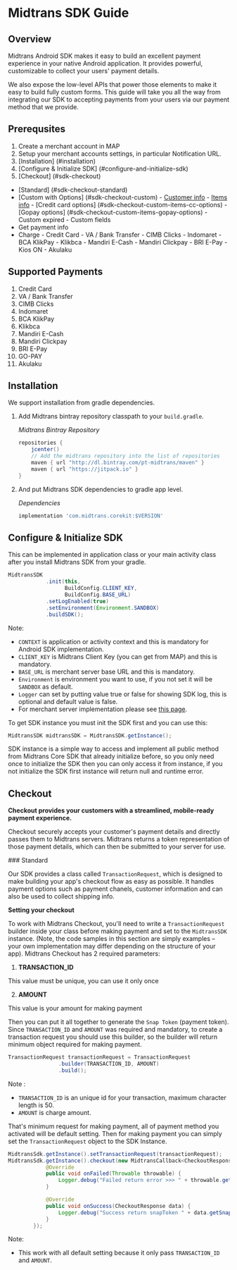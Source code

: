 # Midtrans SDK Guide

## Overview
Midtrans Android SDK makes it easy to build an excellent payment experience in your native Android application. It provides powerful, customizable to collect your users' payment details.

We also expose the low-level APIs that power those elements to make it easy to build fully custom forms. This guide will take you all the way from integrating our SDK to accepting payments from your users via our payment method that we provide.

## Prerequsites

1. Create a merchant account in MAP
2. Setup your merchant accounts settings, in particular Notification URL.
3. [Installation] (#installation)
4. [Configure & Initialize SDK] (#configure-and-initialize-sdk)
5. [Checkout] (#sdk-checkout)
 * [Standard] (#sdk-checkout-standard)
 * [Custom with Options] (#sdk-checkout-custom)
 		- [Customer info](#sdk-checkout-custom-customer-info)
		- [Items info](#sdk-checkout-custom-items-info)
   		- [Credit card options] (#sdk-checkout-custom-items-cc-options)
   		- [Gopay options] (#sdk-checkout-custom-items-gopay-options)
   		- Custom expired
   		- Custom fields
 * Get payment info
 * Charge
 		- Credit Card
		- VA / Bank Transfer
		- CIMB Clicks
		- Indomaret
		- BCA KlikPay
		- Klikbca
		- Mandiri E-Cash
		- Mandiri Clickpay
		- BRI E-Pay
		- Kios ON
		- Akulaku


## Supported Payments
1. Credit Card
2. VA / Bank Transfer
3. CIMB Clicks
4. Indomaret
5. BCA KlikPay
6. Klikbca
7. Mandiri E-Cash
8. Mandiri Clickpay
9. BRI E-Pay
10. GO-PAY
11. Akulaku

## <a id="installation"></a>Installation
We support installation from gradle dependencies.

1. Add Midtrans bintray repository classpath to your `build.gradle`.

	*Midtrans Bintray Repository*
	
	```Groovy
	repositories {
	    jcenter()
	    // Add the midtrans repository into the list of repositories
	    maven { url "http://dl.bintray.com/pt-midtrans/maven" }
	    maven { url "https://jitpack.io" }
	}
	```
2. And put Midtrans SDK dependencies to gradle app level.

	*Dependencies*
	
	```Groovy
	implementation 'com.midtrans.corekit:$VERSION'
	```


## <a id="configure-and-initialize-sdk"></a>Configure & Initialize SDK

This can be implemented in application class or your main activity class after you install Midtrans SDK from your gradle.

```Java
MidtransSDK
            .init(this,
            	  BuildConfig.CLIENT_KEY,
                  BuildConfig.BASE_URL)
            .setLogEnabled(true)
            .setEnvironment(Environment.SANDBOX)
            .buildSDK();
```

Note:

- `CONTEXT` is application or activity context and this is mandatory for Android SDK implementation.
- `CLIENT_KEY` is Midtrans Client Key (you can get from MAP) and this is mandatory.
- `BASE_URL` is merchant server base URL and this is mandatory.
- `Environment` is environment you want to use, if you not set it will be `SANDBOX` as default.
- `Logger` can set by putting value true or false for showing SDK log, this is optional and default value is false.
- For merchant server implementation please see [this page](https://github.com/veritrans/veritrans-android/wiki/Implementation-for-Merchant-Server).

To get SDK instance you must init the SDK first and you can use this:

```Java
MidtransSDK midtransSDK = MidtransSDK.getInstance();
```
SDK instance is a simple way to access and implement all public method from Midtrans Core SDK that already initialize before, so you only need once to initialize the SDK then you can only access it from instance, if you not initialize the SDK first instance will return null and runtime error.

## <a id="sdk-checkout"></a> Checkout
**Checkout provides your customers with a streamlined, mobile-ready payment experience.**

Checkout securely accepts your customer's payment details and directly passes them to Midtrans servers. Midtrans returns a token representation of those payment details, which can then be submitted to your server for use.
	
###<a id="sdk-checkout-standard"></a> Standard

Our SDK provides a class called `TransactionRequest`, which is designed to make building your app's checkout flow as easy as possible. It handles payment options such as payment chanels, customer information and can also be used to collect shipping info.

**Setting your checkout**

To work with Midtrans Checkout, you'll need to write a `TransactionRequest` builder inside your class before making payment and set to the `MidtransSDK` instance. (Note, the code samples in this section are simply examples – your own implementation may differ depending on the structure of your app). Midtrans Checkout has 2 required parameters:

 1. **TRANSACTION_ID**
 
 This value must be unique, you can use it only once
 
 2. **AMOUNT**
 
 This value is your amount for making payment


Then you can put it all together to generate the `Snap Token` (payment token). Since `TRANSACTION_ID` and `AMOUNT` was required and mandatory, to create a transaction request you should use this builder, so the builder will return minimum object required for making payment.

```Java
TransactionRequest transactionRequest = TransactionRequest
                .builder(TRANSACTION_ID, AMOUNT)
                .build();
```
Note :

- `TRANSACTION_ID` is an unique id for your transaction, maximum character length is 50.
- `AMOUNT` is charge amount.

That's minimum request for making payment, all of payment method you activated will be default setting. Then for making payment you can simply set the `TransactionRequest` object to the SDK Instance.

```Java
MidtransSdk.getInstance().setTransactionRequest(transactionRequest);
MidtransSdk.getInstance().checkout(new MidtransCallback<CheckoutResponse>() {
            @Override
            public void onFailed(Throwable throwable) {
                Logger.debug("Failed return error >>> " + throwable.getMessage());
            }

            @Override
            public void onSuccess(CheckoutResponse data) {
                Logger.debug("Success return snapToken " + data.getSnapToken());
            }
        });
```

Note: 

- This work with all default setting because it only pass `TRANSACTION_ID` and `AMOUNT`.